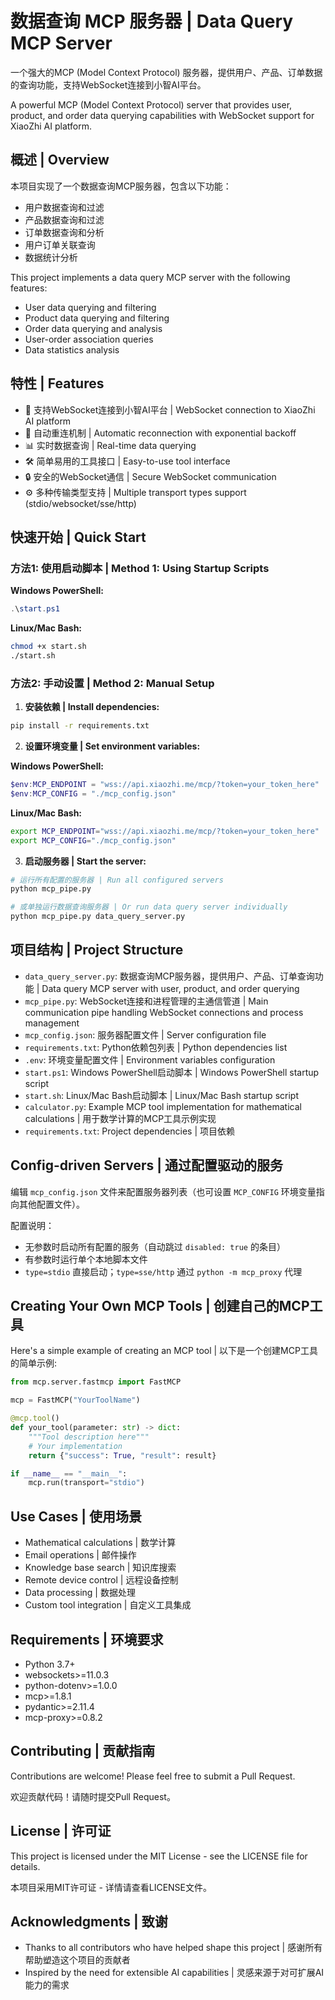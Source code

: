 # 数据查询 MCP 服务器 | Data Query MCP Server

一个强大的MCP (Model Context Protocol) 服务器，提供用户、产品、订单数据的查询功能，支持WebSocket连接到小智AI平台。

A powerful MCP (Model Context Protocol) server that provides user, product, and order data querying capabilities with WebSocket support for XiaoZhi AI platform.

## 概述 | Overview

本项目实现了一个数据查询MCP服务器，包含以下功能：
- 用户数据查询和过滤
- 产品数据查询和过滤  
- 订单数据查询和分析
- 用户订单关联查询
- 数据统计分析

This project implements a data query MCP server with the following features:
- User data querying and filtering
- Product data querying and filtering
- Order data querying and analysis
- User-order association queries
- Data statistics analysis

## 特性 | Features

- 🔌 支持WebSocket连接到小智AI平台 | WebSocket connection to XiaoZhi AI platform
- 🔄 自动重连机制 | Automatic reconnection with exponential backoff
- 📊 实时数据查询 | Real-time data querying
- 🛠️ 简单易用的工具接口 | Easy-to-use tool interface
- 🔒 安全的WebSocket通信 | Secure WebSocket communication
- ⚙️ 多种传输类型支持 | Multiple transport types support (stdio/websocket/sse/http)

## 快速开始 | Quick Start

### 方法1: 使用启动脚本 | Method 1: Using Startup Scripts

**Windows PowerShell:**
```powershell
.\start.ps1
```

**Linux/Mac Bash:**
```bash
chmod +x start.sh
./start.sh
```

### 方法2: 手动设置 | Method 2: Manual Setup

1. **安装依赖 | Install dependencies:**
```bash
pip install -r requirements.txt
```

2. **设置环境变量 | Set environment variables:**

**Windows PowerShell:**
```powershell
$env:MCP_ENDPOINT = "wss://api.xiaozhi.me/mcp/?token=your_token_here"
$env:MCP_CONFIG = "./mcp_config.json"
```

**Linux/Mac Bash:**
```bash
export MCP_ENDPOINT="wss://api.xiaozhi.me/mcp/?token=your_token_here"
export MCP_CONFIG="./mcp_config.json"
```

3. **启动服务器 | Start the server:**
```bash
# 运行所有配置的服务器 | Run all configured servers
python mcp_pipe.py

# 或单独运行数据查询服务器 | Or run data query server individually  
python mcp_pipe.py data_query_server.py
```

## 项目结构 | Project Structure

- `data_query_server.py`: 数据查询MCP服务器，提供用户、产品、订单查询功能 | Data query MCP server with user, product, and order querying
- `mcp_pipe.py`: WebSocket连接和进程管理的主通信管道 | Main communication pipe handling WebSocket connections and process management
- `mcp_config.json`: 服务器配置文件 | Server configuration file
- `requirements.txt`: Python依赖包列表 | Python dependencies list
- `.env`: 环境变量配置文件 | Environment variables configuration
- `start.ps1`: Windows PowerShell启动脚本 | Windows PowerShell startup script
- `start.sh`: Linux/Mac Bash启动脚本 | Linux/Mac Bash startup script
- `calculator.py`: Example MCP tool implementation for mathematical calculations | 用于数学计算的MCP工具示例实现
- `requirements.txt`: Project dependencies | 项目依赖

## Config-driven Servers | 通过配置驱动的服务

编辑 `mcp_config.json` 文件来配置服务器列表（也可设置 `MCP_CONFIG` 环境变量指向其他配置文件）。

配置说明：
- 无参数时启动所有配置的服务（自动跳过 `disabled: true` 的条目）
- 有参数时运行单个本地脚本文件
- `type=stdio` 直接启动；`type=sse/http` 通过 `python -m mcp_proxy` 代理

## Creating Your Own MCP Tools | 创建自己的MCP工具

Here's a simple example of creating an MCP tool | 以下是一个创建MCP工具的简单示例:

```python
from mcp.server.fastmcp import FastMCP

mcp = FastMCP("YourToolName")

@mcp.tool()
def your_tool(parameter: str) -> dict:
    """Tool description here"""
    # Your implementation
    return {"success": True, "result": result}

if __name__ == "__main__":
    mcp.run(transport="stdio")
```

## Use Cases | 使用场景

- Mathematical calculations | 数学计算
- Email operations | 邮件操作
- Knowledge base search | 知识库搜索
- Remote device control | 远程设备控制
- Data processing | 数据处理
- Custom tool integration | 自定义工具集成

## Requirements | 环境要求

- Python 3.7+
- websockets>=11.0.3
- python-dotenv>=1.0.0
- mcp>=1.8.1
- pydantic>=2.11.4
- mcp-proxy>=0.8.2

## Contributing | 贡献指南

Contributions are welcome! Please feel free to submit a Pull Request.

欢迎贡献代码！请随时提交Pull Request。

## License | 许可证

This project is licensed under the MIT License - see the LICENSE file for details.

本项目采用MIT许可证 - 详情请查看LICENSE文件。

## Acknowledgments | 致谢

- Thanks to all contributors who have helped shape this project | 感谢所有帮助塑造这个项目的贡献者
- Inspired by the need for extensible AI capabilities | 灵感来源于对可扩展AI能力的需求
